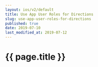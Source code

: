```yaml
---
layout: ios/v2/default
title: Use App User Roles for Directions
slug: use-app-user-roles-for-directions
published: true
date: 2019-07-10
last_modified_at: 2019-07-12
---
```


# {{ page.title }}

